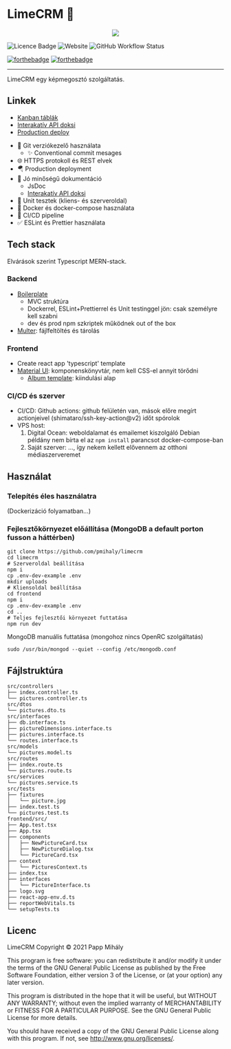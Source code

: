 # LimeCRM 🍋

<p align="center">
<img src="https://user-images.githubusercontent.com/47941079/132249864-6a56edc9-bcb2-4479-a77f-e9a98654d353.png">

![Licence Badge](https://img.shields.io/github/license/pmihaly/limecrm?style=for-the-badge) ![Website](https://img.shields.io/website?style=for-the-badge&url=https://2389-84-3-31-39.ngrok.io) ![GitHub Workflow Status](https://img.shields.io/github/workflow/status/pmihaly/limecrm/CI?style=for-the-badge)

[![forthebadge](https://forthebadge.com/images/badges/made-with-typescript.svg)](https://forthebadge.com) [![forthebadge](https://forthebadge.com/images/badges/powered-by-black-magic.svg)](https://forthebadge.com)
</p>

---


LimeCRM egy képmegosztó szolgáltatás.

## Linkek
- [Kanban táblák](https://github.com/pmihaly/limecrm/projects)
- [Interakatív API doksi](https://2389-84-3-31-39.ngrok.io/api-docs)
- [Production deploy](https://2389-84-3-31-39.ngrok.io)


* 🐙 Git verziókezelő használata
	* ✨ Conventional commit mesages
* 🌐 HTTPS protokoll és REST elvek 
* 🪂 Production deployment
* 📝 Jó minőségű dokumentáció
	* JsDoc
	* [Interakatív API doksi](https://2389-84-3-31-39.ngrok.io/api-docs)
* 🧪 Unit tesztek (kliens- és szerveroldal)
* 🐳 Docker és docker-compose használata
* 🤖 CI/CD pipeline
* ✅ ESLint és Prettier használata

## Tech stack

Elvárások szerint Typescript MERN-stack.

### Backend

- [Boilerplate](https://www.npmjs.com/package/typescript-express-starter)
	- MVC struktúra
	- Dockerrel, ESLint+Prettierrel és Unit testinggel jön: csak személyre kell szabni
	- dev és prod npm szkriptek működnek out of the box
- [Multer](https://www.npmjs.com/package/multer): fájlfeltöltés és tárolás


### Frontend

- Create react app 'typescript' template
- [Material UI](https://material-ui.com/): komponenskönyvtár, nem kell CSS-el annyit törődni
	- [Album template](https://github.com/mui-org/material-ui/tree/master/docs/src/pages/getting-started/templates/album): kiindulási alap

### CI/CD és szerver

- CI/CD: Github actions: github felületén van, mások előre megírt actionjeivel (shimataro/ssh-key-action@v2) időt spórolok
- VPS host:
	1. Digital Ocean: weboldalamat és emailemet kiszolgáló Debian példány nem bírta el az `npm install` parancsot docker-compose-ban
	2. Saját szerver: ..., így nekem kellett elővennem az otthoni médiaszerveremet

## Használat

### Telepítés éles használatra

(Dockerizáció folyamatban...)

### Fejlesztőkörnyezet előállítása (MongoDB a default porton fusson a háttérben)

 ``` shell
git clone https://github.com/pmihaly/limecrm
cd limecrm
# Szerveroldal beállítása
npm i
cp .env-dev-example .env
mkdir uploads
# Kliensoldal beállítása
cd frontend
npm i
cp .env-dev-example .env
cd ..
# Teljes fejlesztői környezet futtatása
npm run dev
```

MongoDB manuális futtatása (mongohoz nincs OpenRC szolgáltatás)

```shell
sudo /usr/bin/mongod --quiet --config /etc/mongodb.conf
```


## Fájlstruktúra

<!-- tree src/controllers src/dtos src/interfaces src/models src/routes src/services src/tests frontend/src/ -->

```
src/controllers
├── index.controller.ts
└── pictures.controller.ts
src/dtos
└── pictures.dto.ts
src/interfaces
├── db.interface.ts
├── pictureDimensions.interface.ts
├── pictures.interface.ts
└── routes.interface.ts
src/models
└── pictures.model.ts
src/routes
├── index.route.ts
└── pictures.route.ts
src/services
└── pictures.service.ts
src/tests
├── fixtures
│   └── picture.jpg
├── index.test.ts
└── pictures.test.ts
frontend/src/
├── App.test.tsx
├── App.tsx
├── components
│   ├── NewPictureCard.tsx
│   ├── NewPictureDialog.tsx
│   └── PictureCard.tsx
├── context
│   └── PicturesContext.ts
├── index.tsx
├── interfaces
│   └── PictureInterface.ts
├── logo.svg
├── react-app-env.d.ts
├── reportWebVitals.ts
└── setupTests.ts

```

## Licenc

LimeCRM
Copyright © 2021 Papp Mihály

This program is free software: you can redistribute it and/or modify
it under the terms of the GNU General Public License as published by
the Free Software Foundation, either version 3 of the License, or
(at your option) any later version.

This program is distributed in the hope that it will be useful,
but WITHOUT ANY WARRANTY; without even the implied warranty of
MERCHANTABILITY or FITNESS FOR A PARTICULAR PURPOSE.  See the
GNU General Public License for more details.

You should have received a copy of the GNU General Public License
along with this program.  If not, see <http://www.gnu.org/licenses/>.
